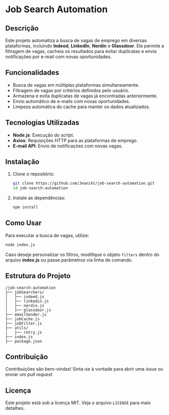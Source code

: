 # Job Search Automation

## Descrição
Este projeto automatiza a busca de vagas de emprego em diversas plataformas, incluindo **Indeed**, **LinkedIn**, **Nerdin** e **Glassdoor**. Ele permite a filtragem de vagas, cacheia os resultados para evitar duplicatas e envia notificações por e-mail com novas oportunidades.

## Funcionalidades
- Busca de vagas em múltiplas plataformas simultaneamente.
- Filtragem de vagas por critérios definidos pelo usuário.
- Armazena e evita duplicatas de vagas já encontradas anteriormente.
- Envio automático de e-mails com novas oportunidades.
- Limpeza automática do cache para manter os dados atualizados.

## Tecnologias Utilizadas
- **Node.js**: Execução do script.
- **Axios**: Requisições HTTP para as plataformas de emprego.
- **E-mail API**: Envio de notificações com novas vagas.

## Instalação
1. Clone o repositório:
   ```sh
   git clone https://github.com/Jeanikt/job-search-automation.git
   cd job-search-automation
   ```
2. Instale as dependências:
   ```sh
   npm install
   ```

## Como Usar
Para executar a busca de vagas, utilize:
```sh
node index.js
```

Caso deseje personalizar os filtros, modifique o objeto `filters` dentro do arquivo **index.js** ou passe parâmetros via linha de comando.

## Estrutura do Projeto
```
/job-search-automation
├── jobSearchers/
│   ├── indeed.js
│   ├── linkedin.js
│   ├── nerdin.js
│   ├── glassdoor.js
├── emailSender.js
├── jobCache.js
├── jobFilter.js
├── utils/
│   ├── retry.js
├── index.js
├── package.json
```

## Contribuição
Contribuições são bem-vindas! Sinta-se à vontade para abrir uma *issue* ou enviar um *pull request*.

## Licença
Este projeto está sob a licença MIT. Veja o arquivo `LICENSE` para mais detalhes.

